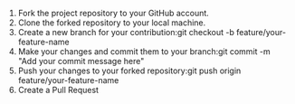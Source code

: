 1. Fork the project repository to your GitHub account.
2. Clone the forked repository to your local machine.
3. Create a new branch for your contribution:git checkout -b feature/your-feature-name
4. Make your changes and commit them to your branch:git commit -m "Add your commit message here"
5. Push your changes to your forked repository:git push origin feature/your-feature-name
6. Create a Pull Request
